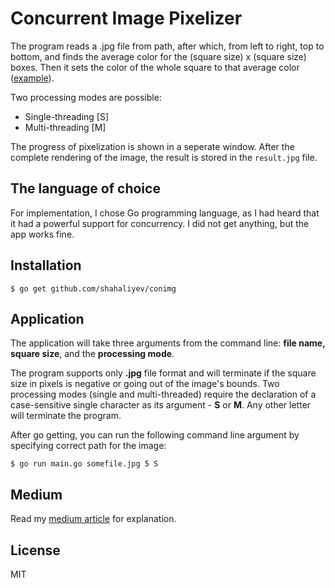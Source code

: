 # Concurrent Image Pixelizer

The program reads a .jpg file from path, after which, from left to right, top to bottom, and finds the average color for the (square size) x (square size) boxes. Then it sets the color of the whole square to that average color ([example](https://imgur.com/cvK7IxL)).

Two processing modes are possible: 
   - Single-threading [S]
   - Multi-threading [M]

The progress of pixelization is shown in a seperate window. After the complete rendering of the image, the result is stored in the ```result.jpg``` file. 

## The language of choice

For implementation, I chose Go programming language, as I had heard that it had a powerful support for concurrency. I did not get anything, but the app works fine.

## Installation

```$ go get github.com/shahaliyev/conimg```

## Application
The application will take three arguments from the command line: **file name, square size**, and the **processing mode**.

The program supports only **.jpg** file format and will terminate if the square size in pixels is negative or going out of the image's bounds. Two processing modes (single and multi-threaded) require the declaration of a case-sensitive single character as its argument -  **S** or **M**. Any other letter will terminate the program.

After go getting, you can run the following command line argument by specifying correct path for the image:

```$ go run main.go somefile.jpg 5 S```

## Medium

Read my [medium article](https://shahaliyev.medium.com/concurrent-image-processing-in-go-pixelization-71164ad660d2) for explanation.

## License

MIT